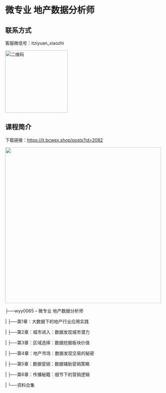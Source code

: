 # 微专业 地产数据分析师

## 联系方式

客服微信号：itziyuan_xiaozhi

<img src="https://ziyuanyun.oss-cn-guangzhou.aliyuncs.com/common/20240614073449/666b82192834a.jpg" width="200" height="200" alt="二维码">

## 课程简介

下载链接：https://it.bcwex.shop/posts?id=2082

<img src="https://ziyuanyun.oss-cn-guangzhou.aliyuncs.com/yun/20240515183644/6644903ce4141.jpg" width="500" alt="">

  ├──wyy0065 &#8211; 微专业 地产数据分析师

 | ├──第1章：大数据下的地产行业应用实践

 | ├──第2章：城市进入：数据发现城市潜力

 | ├──第3章：区域选择：数据挖掘板块价值

 | ├──第4章：地产市场：数据发现交易的秘密

 | ├──第5章：数据营销：数据辅助营销策略

 | ├──第6章：传播秘籍：细节下的营销逻辑

 | └──资料合集

  